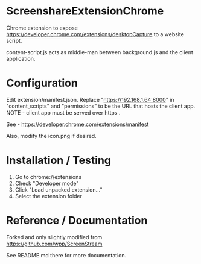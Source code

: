 # ScreenshareExtensionChrome
Chrome extension to expose https://developer.chrome.com/extensions/desktopCapture to a website script.

content-script.js acts as middle-man between background.js and the client application.


# Configuration
Edit extension/manifest.json. Replace "https://192.168.1.64:8000" in "content_scripts" and "permissions" to be the URL that hosts the client app. NOTE - client app must be served over https .

See - https://developer.chrome.com/extensions/manifest

Also, modify the icon.png if desired.

# Installation / Testing

1. Go to chrome://extensions
2. Check "Developer mode"
3. Click "Load unpacked extension..."
4. Select the extension folder


# Reference / Documentation

Forked and only slightly modified from https://github.com/wpp/ScreenStream

See README.md there for more documentation.

